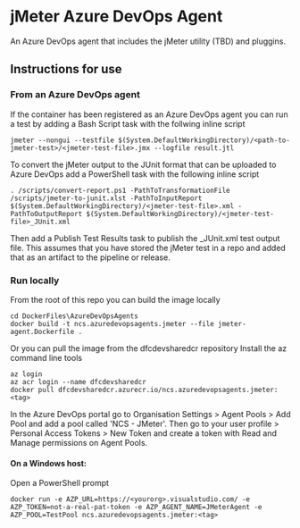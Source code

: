 # jMeter Azure DevOps Agent

An Azure DevOps agent that includes the jMeter utility (TBD) and pluggins.

## Instructions for use

### From an Azure DevOps agent

If the container has been registered as an Azure DevOps agent you can run a test by adding a Bash Script task with the follwing inline script

```
jmeter --nongui --testfile $(System.DefaultWorkingDirectory)/<path-to-jmeter-test>/<jmeter-test-file>.jmx --logfile result.jtl
```

To convert the jMeter output to the JUnit format that can be uploaded to Azure DevOps add a PowerShell task with the following inline script

```
. /scripts/convert-report.ps1 -PathToTransformationFile /scripts/jmeter-to-junit.xlst -PathToInputReport $(System.DefaultWorkingDirectory)/<jmeter-test-file>.xml -PathToOutputReport $(System.DefaultWorkingDirectory)/<jmeter-test-file>_JUnit.xml
```

Then add a Publish Test Results task to publish the <jmeter-test-file>_JUnit.xml test output file.  This assumes that you have stored the jMeter test in a repo and added that as an artifact to the pipeline or release.

### Run locally

From the root of this repo you can build the image locally
```
cd DockerFiles\AzureDevOpsAgents
docker build -t ncs.azuredevopsagents.jmeter --file jmeter-agent.Dockerfile .
```

Or you can pull the image from the dfcdevsharedcr repository
Install the az command line tools
```
az login
az acr login --name dfcdevsharedcr
docker pull dfcdevsharedcr.azurecr.io/ncs.azuredevopsagents.jmeter:<tag>
```

In the Azure DevOps portal go to Organisation Settings > Agent Pools > Add Pool and add a pool called 'NCS - JMeter'.  Then go to your user profile > Personal Access Tokens > New Token and create a token with Read and Manage permissions on Agent Pools.

#### On a Windows host:

Open a PowerShell prompt
```
docker run -e AZP_URL=https://<yourorg>.visualstudio.com/ -e AZP_TOKEN=not-a-real-pat-token -e AZP_AGENT_NAME=JMeterAgent -e AZP_POOL=TestPool ncs.azuredevopsagents.jmeter:<tag>
```